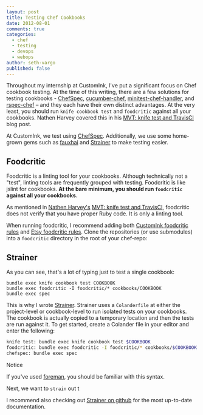 ```yaml
---
layout: post
title: Testing Chef Cookbooks
date: 2012-08-01
comments: true
categories:
  - chef
  - testing
  - devops
  - webops
author: seth-vargo
published: false
---
```


Throughout my internship at CustomInk, I've put a significant focus on Chef cookbook testing. At the time of this writing, there are a few solutions for testing cookbooks - [ChefSpec](https://github.com/acrmp/chefspec), [cucumber-chef](http://www.cucumber-chef.org/), [minitest-chef-handler](https://github.com/calavera/minitest-chef-handler), and [rspec-chef](https://github.com/calavera/rspec-chef) – and they each have their own distinct advantages. At the very least, you should run `knife cookbook test` and `foodcritic` against all your cookbooks. Nathen Harvey covered this in his [MVT: knife test and TravisCI](http://technology.customink.com/blog/2012/07/06/mvt-knife-test-and-travisci/) blog post.

At CustomInk, we test using [ChefSpec](https://github.com/acrmp/chefspec). Additionally, we use some home-grown gems such as [fauxhai](https://github.com/customink/fauxhai) and [Strainer](https://github.com/customink/strainer) to make testing easier.

<!-- more -->

Foodcritic
----------
Foodcritic is a linting tool for your cookbooks. Although technically not a "test", linting tools are frequently grouped with testing. Foodcritic is like jslint for cookbooks. **At the bare minimum, you should run `foodcritic` against all your cookbooks.**

As mentioned in [Nathen Harvey's](/blog/our-team/nathen-harvey.html) [MVT: knife test and TravisCI](/blog/2012/07/06/mvt-knife-test-and-travisci/), foodcritic does not verify that you have proper Ruby code. It is only a linting tool.

When running foodcritic, I recommend adding both [CustomInk foodcritic rules](https://github.com/customink-webops/foodcritic-rules) and [Etsy foodcritic rules](https://github.com/etsy/foodcritic-rules). Clone the repositories (or use submodules) into a `foodcritic` directory in the root of your chef-repo:

Strainer
--------
As you can see, that's a lot of typing just to test a single cookbook:

    bundle exec knife cookbook test COOKBOOK
    bundle exec foodcritic -I foodcritic/* cookbooks/COOKBOOK
    bundle exec spec

This is why I wrote [Strainer](https://github.com/customink/strainer). Strainer uses a `Colanderfile` at either the project-level or cookbook-level to run isolated tests on your cookbooks. The cookbook is actually copied to a temporary location and then the tests are run against it. To get started, create a Colander file in your editor and enter the following:

```bash
knife test: bundle exec knife cookbook test $COOKBOOK
foodcritic: bundle exec foodcritic -I foodcritic/* cookbooks/$COOKBOOK
chefspec: bundle exec spec
```

Notice

If you've used [foreman](https://github.com/ddollar/foreman), you should be familiar with this syntax.

Next, we want to `strain` out t

I recommend also checking out [Strainer on github](https://github.com/customink/strainer) for the most up-to-date documentation.

